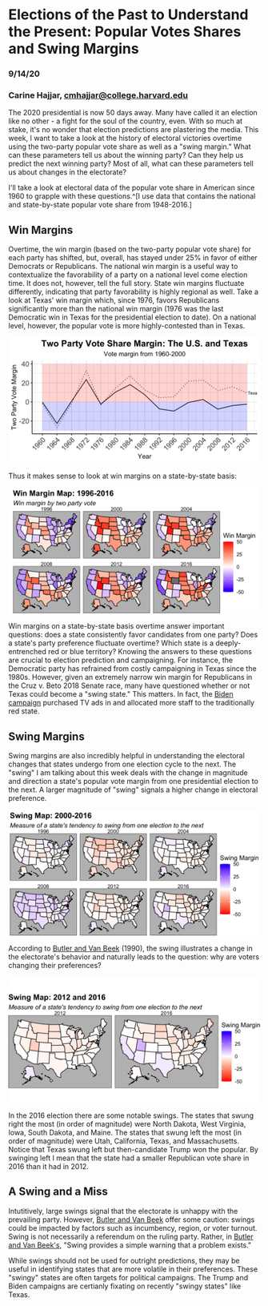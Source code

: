# Elections of the Past to Understand the Present: Popular Votes Shares and Swing Margins
### 9/14/20
### Carine Hajjar, cmhajjar@college.harvard.edu

The 2020 presidential is now 50 days away. Many have called it an election like no other - a fight for the soul of the country, even. With so much at stake, it's no wonder that election predictions are plastering the media. 
This week, I want to take a look at the history of electoral victories overtime using the two-party popular vote share as well as a "swing margin." What can these parameters tell us about the winning party? Can they help us predict the next winning party? Most of all, what can these parameters tell us about changes in the electorate?

I'll take a look at electoral data of the popular vote share in American since 1960 to grapple with these questions.^[I use data that contains the national and state-by-state popular vote share from 1948-2016.] 


## Win Margins
Overtime, the win margin (based on the two-party popular vote share) for each party has shifted, but, overall, has stayed under 25% in favor of either Democrats or Republicans. The national win margin is a useful way to contextualize the favorability of a party on a national level come election time. It does not, however, tell the full story. State win margins fluctuate differently, indicating that party favorability is highly regional as well. Take a look at Texas' win margin which, since 1976, favors Republicans significantly more than the national win margin (1976 was the last Democratic win in Texas for the presidential election to date). On a national level, however, the popular vote is more highly-contested than in Texas. 

![](pop_vote_texas.png)

Thus it makes sense to look at win margins on a state-by-state basis: 

![](pop_vote_margin_1996_2016.png)

Win margins on a state-by-state basis overtime answer important questions: does a state consistently favor candidates from one party? Does a state's party preference fluctuate overtime? Which state is a deeply-entrenched red or blue territory? Knowing the answers to these questions are crucial to election prediction and campaigning. For instance, the Democratic party has refrained from costly campaigning in Texas since the 1980s. However, given an extremely narrow win margin for Republicans in the Cruz v. Beto 2018 Senate race, many have questioned whether or not Texas could become a "swing state." This matters.  In fact, the [Biden campaign](https://www.cbsnews.com/news/biden-campaign-texas-staff-resources/) purchased TV ads in and allocated more staff to the traditionally red state. 

## Swing Margins
Swing margins are also incredibly helpful in understanding the electoral changes that states undergo from one election cycle to the next. The "swing" I am talking about this week deals with the change in magnitude and direction a state's popular vote margin from one presidential election to the next. A larger magnitude of "swing" signals a higher change in electoral preference. 

![](swing_margin_1996-2016.png)

According to [Butler and Van Beek](https://www.jstor.org/stable/420065) (1990), the swing illustrates a change in the electorate's behavior and naturally leads to the question: why are voters changing their preferences? 


![](swing_margin_2012_2016.png)

In the 2016 election there are some notable swings. The states that swung right the most (in order of magnitude) were North Dakota, West Virginia, Iowa, South Dakota, and Maine. The states that swung left the most (in order of magnitude) were Utah, California, Texas, and Massachusetts. Notice that Texas swung left but then-candidate Trump won the popular. By swinging left I mean that the state had a smaller Republican vote share in 2016 than it had in 2012. 

## A Swing and a Miss

Intutitively, large swings signal that the electorate is unhappy with the prevailing party. However, [Butler and Van Beek](https://www.jstor.org/stable/420065) offer some caution: swings could be impacted by factors such as incumbency, region, or voter turnout. Swing is not necessarily a referendum on the ruling party. Rather, in [Butler and Van Beek's](https://www.jstor.org/stable/420065), "Swing provides a simple warning that a problem exists."

While swings should not be used for outright predictions, they may be useful in identifying states that are more volatile in their preferences. These "swingy" states are often targets for political campaigns. The Trump and Biden campaigns are certianly fixating on recently "swingy states" like Texas. 
















